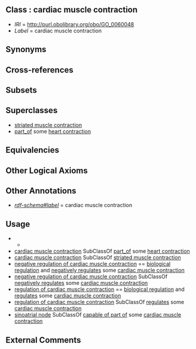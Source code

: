 
## Class : cardiac muscle contraction

 * *IRI* = http://purl.obolibrary.org/obo/GO_0060048
 * *Label* = cardiac muscle contraction

## Synonyms


## Cross-references


## Subsets


## Superclasses

 * [striated muscle contraction](../../GO/41/GO_0006941.md)
 * [part_of](../../BFO/50/BFO_0000050.md) some [heart contraction](../../GO/47/GO_0060047.md)

## Equivalencies


## Other Logical Axioms


## Other Annotations

 * *[rdf-schema#label](../../el/rdf-schema#label.md)* = cardiac muscle contraction

## Usage

 * -
 * [cardiac muscle contraction](../../GO/48/GO_0060048.md) SubClassOf [part_of](../../BFO/50/BFO_0000050.md) some [heart contraction](../../GO/47/GO_0060047.md)
 * [cardiac muscle contraction](../../GO/48/GO_0060048.md) SubClassOf [striated muscle contraction](../../GO/41/GO_0006941.md)
 * [negative regulation of cardiac muscle contraction](../../GO/18/GO_0055118.md) == [biological regulation](../../GO/07/GO_0065007.md) and [negatively regulates](../../RO/12/RO_0002212.md) some [cardiac muscle contraction](../../GO/48/GO_0060048.md)
 * [negative regulation of cardiac muscle contraction](../../GO/18/GO_0055118.md) SubClassOf [negatively regulates](../../RO/12/RO_0002212.md) some [cardiac muscle contraction](../../GO/48/GO_0060048.md)
 * [regulation of cardiac muscle contraction](../../GO/17/GO_0055117.md) == [biological regulation](../../GO/07/GO_0065007.md) and [regulates](../../RO/11/RO_0002211.md) some [cardiac muscle contraction](../../GO/48/GO_0060048.md)
 * [regulation of cardiac muscle contraction](../../GO/17/GO_0055117.md) SubClassOf [regulates](../../RO/11/RO_0002211.md) some [cardiac muscle contraction](../../GO/48/GO_0060048.md)
 * [sinoatrial node](../../UBERON/51/UBERON_0002351.md) SubClassOf [capable of part of](../../RO/16/RO_0002216.md) some [cardiac muscle contraction](../../GO/48/GO_0060048.md)

## External Comments

